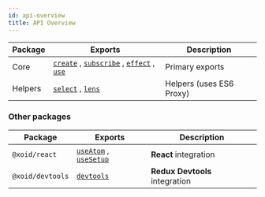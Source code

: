 ```yaml
---
id: api-overview
title: API Overview
---
```



| Package | Exports           | Description |
| - | - | - |
| Core | [`create`](api/create) , [`subscribe`](api/subscribe) , [`effect`](api/effect) , [`use`](api/use) | Primary exports |
| Helpers | [`select`](api/select) , [`lens`](api/lens) | Helpers (uses ES6 Proxy) |

### Other packages

| Package        | Exports           | Description |
| - | - | - |
| `@xoid/react`| [`useAtom`](api-react/useatom) , [`useSetup`](api-react/usesetup) | **React** integration |
| `@xoid/devtools` | [`devtools`](./recipes/redux-devtools-integration) | **Redux Devtools** integration |
